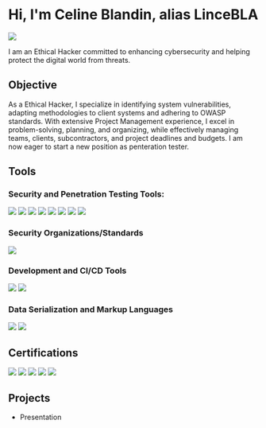 # Hi, I'm Celine Blandin, alias LinceBLA
<a href="www.linkedin.com/in/celine-blandin"><img src="https://img.shields.io/badge/-LinkedIn-0072b1?&style=for-the-badge&logo=linkedin&logoColor=white" /></a>

I am an Ethical Hacker committed to enhancing cybersecurity and helping protect the digital world from threats. 


## Objective

As a Ethical Hacker, I specialize in identifying system vulnerabilities, adapting methodologies to client systems and adhering to OWASP standards. With extensive Project Management experience, I excel in problem-solving, planning, and organizing, while effectively managing teams, clients, subcontractors, and project deadlines and budgets.
I am now eager to start a new position as penteration tester.


## Tools

### Security and Penetration Testing Tools:
<div>
    <img src="https://img.shields.io/badge/-Kali%20Linux-557C94?&style=for-the-badge&logo=kali-linux&logoColor=white" />
    <img src="https://img.shields.io/badge/-Wireshark-1679A7?&style=for-the-badge&logo=Wireshark&logoColor=white" />
    <img src="https://img.shields.io/badge/-Nmap-000000?&style=for-the-badge&logo=nmap&logoColor=white" />
    <img src="https://img.shields.io/badge/-Burp%20Suite%20Pro-6D6E71?&style=for-the-badge&logo=burp-suite&logoColor=white" />
    <img src="https://img.shields.io/badge/-Nuclei-4F5D95?&style=for-the-badge&logo=nuclei&logoColor=white" />
    <img src="https://img.shields.io/badge/-Semgrep-2C3E50?&style=for-the-badge&logo=semgrep&logoColor=white" />
    <img src="https://img.shields.io/badge/-Metasploit-000000?&style=for-the-badge&logo=metasploit&logoColor=white" />
    <img src="https://img.shields.io/badge/-Hydra-000000?&style=for-the-badge&logo=hydra&logoColor=white" />
</div>

### Security Organizations/Standards
<div>
    <img src="https://img.shields.io/badge/-OWASP-4F5D95?&style=for-the-badge&logo=owasp&logoColor=white" />
</div>

### Development and CI/CD Tools
<div>
    <img src="https://img.shields.io/badge/-Python-3776AB?&style=for-the-badge&logo=python&logoColor=white" />
    <img src="https://img.shields.io/badge/-GitLab-FC6D26?&style=for-the-badge&logo=gitlab&logoColor=white" />
</div>

### Data Serialization and Markup Languages
<div>
    <img src="https://img.shields.io/badge/-Markup-000000?&style=for-the-badge&logo=markup&logoColor=white" />
    <img src="https://img.shields.io/badge/-YAML-FF4F00?&style=for-the-badge&logo=yaml&logoColor=white" />
</div>


## Certifications

<div>
<img src="https://img.shields.io/badge/-CompTIA%20Security%2B-FF0000?&style=for-the-badge&logo=CompTIA&logoColor=white" />
<img src="https://img.shields.io/badge/-TryHackMe%20Offensive%20Pentesting-4F5D95?&style=for-the-badge&logo=tryhackme&logoColor=white" />
<img src="https://img.shields.io/badge/-Udemy%20Python-EC5252?&style=for-the-badge&logo=udemy&logoColor=white" />
<img src="https://img.shields.io/badge/-Edusphere%20Wireless%20Ethical%20Hacking%20%26%20Penetration%20Testing-3D3D3D?&style=for-the-badge&logo=edusphere&logoColor=white" />
<img src="https://img.shields.io/badge/-INSA%20Civil%20Engineering-003D7D?&style=for-the-badge&logo=institute-of-engineering&logoColor=white" />


## Projects
- Presentation
